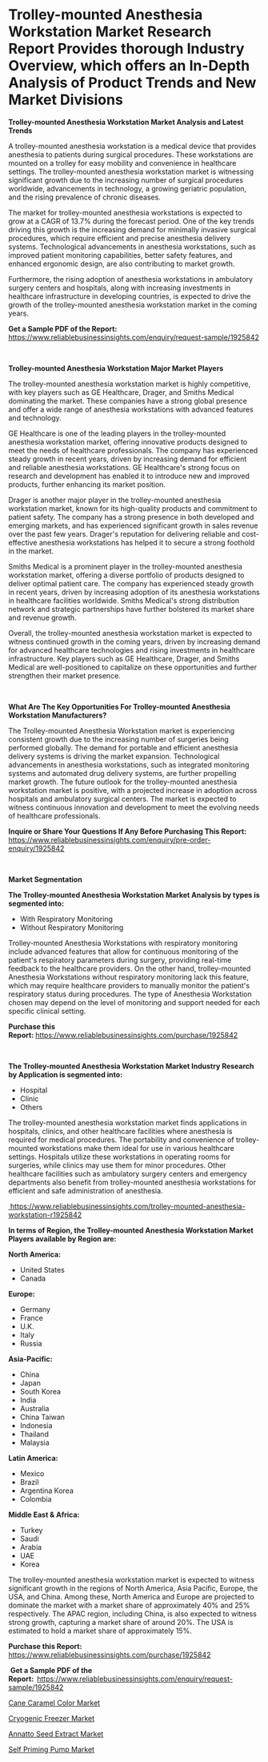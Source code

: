 <p><h1>Trolley-mounted Anesthesia Workstation Market Research Report Provides thorough Industry Overview, which offers an In-Depth Analysis of Product Trends and New Market Divisions</h1></p><p><strong>Trolley-mounted Anesthesia Workstation Market Analysis and Latest Trends</strong></p>
<p><p>A trolley-mounted anesthesia workstation is a medical device that provides anesthesia to patients during surgical procedures. These workstations are mounted on a trolley for easy mobility and convenience in healthcare settings. The trolley-mounted anesthesia workstation market is witnessing significant growth due to the increasing number of surgical procedures worldwide, advancements in technology, a growing geriatric population, and the rising prevalence of chronic diseases.</p><p>The market for trolley-mounted anesthesia workstations is expected to grow at a CAGR of 13.7% during the forecast period. One of the key trends driving this growth is the increasing demand for minimally invasive surgical procedures, which require efficient and precise anesthesia delivery systems. Technological advancements in anesthesia workstations, such as improved patient monitoring capabilities, better safety features, and enhanced ergonomic design, are also contributing to market growth.</p><p>Furthermore, the rising adoption of anesthesia workstations in ambulatory surgery centers and hospitals, along with increasing investments in healthcare infrastructure in developing countries, is expected to drive the growth of the trolley-mounted anesthesia workstation market in the coming years.</p></p>
<p><strong>Get a Sample PDF of the Report:&nbsp;</strong> <a href="https://www.reliablebusinessinsights.com/enquiry/request-sample/1925842">https://www.reliablebusinessinsights.com/enquiry/request-sample/1925842</a></p>
<p>&nbsp;</p>
<p><strong>Trolley-mounted Anesthesia Workstation Major Market Players</strong></p>
<p><p>The trolley-mounted anesthesia workstation market is highly competitive, with key players such as GE Healthcare, Drager, and Smiths Medical dominating the market. These companies have a strong global presence and offer a wide range of anesthesia workstations with advanced features and technology.</p><p>GE Healthcare is one of the leading players in the trolley-mounted anesthesia workstation market, offering innovative products designed to meet the needs of healthcare professionals. The company has experienced steady growth in recent years, driven by increasing demand for efficient and reliable anesthesia workstations. GE Healthcare's strong focus on research and development has enabled it to introduce new and improved products, further enhancing its market position.</p><p>Drager is another major player in the trolley-mounted anesthesia workstation market, known for its high-quality products and commitment to patient safety. The company has a strong presence in both developed and emerging markets, and has experienced significant growth in sales revenue over the past few years. Drager's reputation for delivering reliable and cost-effective anesthesia workstations has helped it to secure a strong foothold in the market.</p><p>Smiths Medical is a prominent player in the trolley-mounted anesthesia workstation market, offering a diverse portfolio of products designed to deliver optimal patient care. The company has experienced steady growth in recent years, driven by increasing adoption of its anesthesia workstations in healthcare facilities worldwide. Smiths Medical's strong distribution network and strategic partnerships have further bolstered its market share and revenue growth.</p><p>Overall, the trolley-mounted anesthesia workstation market is expected to witness continued growth in the coming years, driven by increasing demand for advanced healthcare technologies and rising investments in healthcare infrastructure. Key players such as GE Healthcare, Drager, and Smiths Medical are well-positioned to capitalize on these opportunities and further strengthen their market presence.</p></p>
<p>&nbsp;</p>
<p><strong>What Are The Key Opportunities For Trolley-mounted Anesthesia Workstation Manufacturers?</strong></p>
<p><p>The Trolley-mounted Anesthesia Workstation market is experiencing consistent growth due to the increasing number of surgeries being performed globally. The demand for portable and efficient anesthesia delivery systems is driving the market expansion. Technological advancements in anesthesia workstations, such as integrated monitoring systems and automated drug delivery systems, are further propelling market growth. The future outlook for the trolley-mounted anesthesia workstation market is positive, with a projected increase in adoption across hospitals and ambulatory surgical centers. The market is expected to witness continuous innovation and development to meet the evolving needs of healthcare professionals.</p></p>
<p><strong>Inquire or Share Your Questions If Any Before Purchasing This Report:</strong> <a href="https://www.reliablebusinessinsights.com/enquiry/pre-order-enquiry/1925842">https://www.reliablebusinessinsights.com/enquiry/pre-order-enquiry/1925842</a></p>
<p>&nbsp;</p>
<p><strong>Market Segmentation</strong></p>
<p><strong>The Trolley-mounted Anesthesia Workstation Market Analysis by types is segmented into:</strong></p>
<p><ul><li>With Respiratory Monitoring</li><li>Without Respiratory Monitoring</li></ul></p>
<p><p>Trolley-mounted Anesthesia Workstations with respiratory monitoring include advanced features that allow for continuous monitoring of the patient's respiratory parameters during surgery, providing real-time feedback to the healthcare providers. On the other hand, trolley-mounted Anesthesia Workstations without respiratory monitoring lack this feature, which may require healthcare providers to manually monitor the patient's respiratory status during procedures. The type of Anesthesia Workstation chosen may depend on the level of monitoring and support needed for each specific clinical setting.</p></p>
<p><strong>Purchase this Report:&nbsp;</strong><a href="https://www.reliablebusinessinsights.com/purchase/1925842">https://www.reliablebusinessinsights.com/purchase/1925842</a></p>
<p>&nbsp;</p>
<p><strong>The Trolley-mounted Anesthesia Workstation Market Industry Research by Application is segmented into:</strong></p>
<p><ul><li>Hospital</li><li>Clinic</li><li>Others</li></ul></p>
<p><p>The trolley-mounted anesthesia workstation market finds applications in hospitals, clinics, and other healthcare facilities where anesthesia is required for medical procedures. The portability and convenience of trolley-mounted workstations make them ideal for use in various healthcare settings. Hospitals utilize these workstations in operating rooms for surgeries, while clinics may use them for minor procedures. Other healthcare facilities such as ambulatory surgery centers and emergency departments also benefit from trolley-mounted anesthesia workstations for efficient and safe administration of anesthesia.</p></p>
<p><a href="https://www.reliablebusinessinsights.com/trolley-mounted-anesthesia-workstation-r1925842">&nbsp;https://www.reliablebusinessinsights.com/trolley-mounted-anesthesia-workstation-r1925842</a></p>
<p><strong>In terms of Region, the Trolley-mounted Anesthesia Workstation Market Players available by Region are:</strong></p>
<p>
    <p> <strong> North America: </strong>
        <ul>
            <li>United States</li>
            <li>Canada</li>
        </ul>
        </p> 
    <p> <strong> Europe: </strong>
        <ul>
            <li>Germany</li>
            <li>France</li>
            <li>U.K.</li>
            <li>Italy</li>
            <li>Russia</li>
        </ul>
        </p> 
    <p> <strong> Asia-Pacific: </strong>
        <ul>
            <li>China</li>
            <li>Japan</li>
            <li>South Korea</li>
            <li>India</li>
            <li>Australia</li>
            <li>China Taiwan</li>
            <li>Indonesia</li>
            <li>Thailand</li>
            <li>Malaysia</li>
        </ul>
        </p> 
    <p> <strong> Latin America: </strong>
        <ul>
            <li>Mexico</li>
            <li>Brazil</li>
            <li>Argentina Korea</li>
            <li>Colombia</li>
        </ul>
        </p> 
    <p> <strong> Middle East & Africa: </strong>
        <ul>
            <li>Turkey</li>
            <li>Saudi</li>
            <li>Arabia</li>
            <li>UAE</li>
            <li>Korea</li>
        </ul>
    </p>
    </p>
<p><p>The trolley-mounted anesthesia workstation market is expected to witness significant growth in the regions of North America, Asia Pacific, Europe, the USA, and China. Among these, North America and Europe are projected to dominate the market with a market share of approximately 40% and 25% respectively. The APAC region, including China, is also expected to witness strong growth, capturing a market share of around 20%. The USA is estimated to hold a market share of approximately 15%.</p></p>
<p><strong>Purchase this Report: </strong><a href="https://www.reliablebusinessinsights.com/purchase/1925842">https://www.reliablebusinessinsights.com/purchase/1925842</a></p>
<p>&nbsp;<strong>Get a Sample PDF of the Report:&nbsp;&nbsp;</strong><a href="https://www.reliablebusinessinsights.com/enquiry/request-sample/1925842">https://www.reliablebusinessinsights.com/enquiry/request-sample/1925842</a></p>
<p><strong></strong></p>
<p><p><a href="https://github.com/mooaaztarek/Market-Research-Report-List-1/blob/main/cane-caramel-color-market.md">Cane Caramel Color Market</a></p><p><a href="https://medium.com/@millerjimk/cryogenic-freezer-market-research-report-includes-analysis-on-market-size-share-and-growth-rate-at-ee19a8cf8cca">Cryogenic Freezer Market</a></p><p><a href="https://github.com/liliskanaya73/Market-Research-Report-List-1/blob/main/annatto-seed-extract-market.md">Annatto Seed Extract Market</a></p><p><a href="https://medium.com/@carlahoustonh51/global-self-priming-pump-market-size-share-analysis-by-product-type-by-application-by-region-9e8b2a752bd8">Self Priming Pump Market</a></p></p>